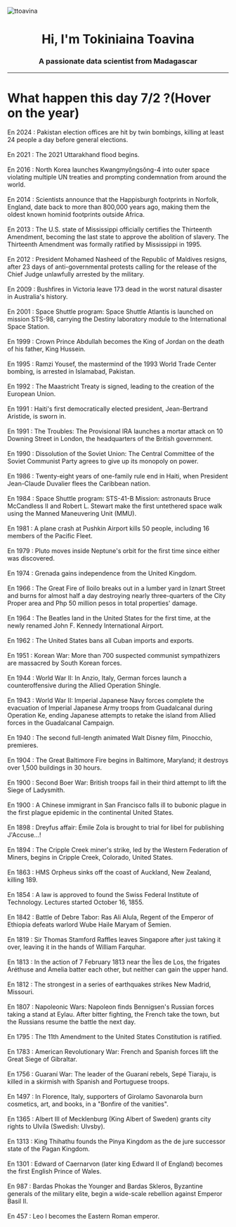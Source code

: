 
<p align="left"> <img src="https://komarev.com/ghpvc/?username=ttoavina&label=Profile%20views&color=0e75b6&style=flat" alt="ttoavina" /> </p>
<h1 align="center">Hi, I'm Tokiniaina Toavina</h1>
<h3 align="center">A passionate data scientist from Madagascar</h3>
    
<hr/>
<h1> What happen this day 7/2 ?(Hover on the year)</h1>

En 2024 : Pakistan election offices are hit by twin bombings, killing at least 24 people a day before general elections.
<br/><br/>
En 2021 : The 2021 Uttarakhand flood begins.
<br/><br/>
En 2016 : North Korea launches Kwangmyŏngsŏng-4 into outer space violating multiple UN treaties and prompting condemnation from around the world.
<br/><br/>
En 2014 : Scientists announce that the Happisburgh footprints in Norfolk, England, date back to more than 800,000 years ago, making them the oldest known hominid footprints outside Africa.
<br/><br/>
En 2013 : The U.S. state of Mississippi officially certifies the Thirteenth Amendment, becoming the last state to approve the abolition of slavery. The Thirteenth Amendment was formally ratified by Mississippi in 1995.
<br/><br/>
En 2012 : President Mohamed Nasheed of the Republic of Maldives resigns, after 23 days of anti-governmental protests calling for the release of the Chief Judge unlawfully arrested by the military.
<br/><br/>
En 2009 : Bushfires in Victoria leave 173 dead in the worst natural disaster in Australia's history.
<br/><br/>
En 2001 : Space Shuttle program: Space Shuttle Atlantis is launched on mission STS-98, carrying the Destiny laboratory module to the International Space Station.
<br/><br/>
En 1999 : Crown Prince Abdullah becomes the King of Jordan on the death of his father, King Hussein.
<br/><br/>
En 1995 : Ramzi Yousef, the mastermind of the 1993 World Trade Center bombing, is arrested in Islamabad, Pakistan.
<br/><br/>
En 1992 : The Maastricht Treaty is signed, leading to the creation of the European Union.
<br/><br/>
En 1991 : Haiti's first democratically elected president, Jean-Bertrand Aristide, is sworn in.
<br/><br/>
En 1991 : The Troubles: The Provisional IRA launches a mortar attack on 10 Downing Street in London, the headquarters of the British government.
<br/><br/>
En 1990 : Dissolution of the Soviet Union: The Central Committee of the Soviet Communist Party agrees to give up its monopoly on power.
<br/><br/>
En 1986 : Twenty-eight years of one-family rule end in Haiti, when President Jean-Claude Duvalier flees the Caribbean nation.
<br/><br/>
En 1984 : Space Shuttle program: STS-41-B Mission: astronauts Bruce McCandless II and Robert L. Stewart make the first untethered space walk using the Manned Maneuvering Unit (MMU).
<br/><br/>
En 1981 : A plane crash at Pushkin Airport kills 50 people, including 16 members of the Pacific Fleet.
<br/><br/>
En 1979 : Pluto moves inside Neptune's orbit for the first time since either was discovered.
<br/><br/>
En 1974 : Grenada gains independence from the United Kingdom.
<br/><br/>
En 1966 : The Great Fire of Iloilo breaks out in a lumber yard in Iznart Street and burns for almost half a day destroying nearly three-quarters of the City Proper area and Php 50 million pesos in total properties' damage.
<br/><br/>
En 1964 : The Beatles land in the United States for the first time, at the newly renamed John F. Kennedy International Airport.
<br/><br/>
En 1962 : The United States bans all Cuban imports and exports.
<br/><br/>
En 1951 : Korean War: More than 700 suspected communist sympathizers are massacred by South Korean forces.
<br/><br/>
En 1944 : World War II: In Anzio, Italy, German forces launch a counteroffensive during the Allied Operation Shingle.
<br/><br/>
En 1943 : World War II: Imperial Japanese Navy forces complete the evacuation of Imperial Japanese Army troops from Guadalcanal during Operation Ke, ending Japanese attempts to retake the island from Allied forces in the Guadalcanal Campaign.
<br/><br/>
En 1940 : The second full-length animated Walt Disney film, Pinocchio, premieres.
<br/><br/>
En 1904 : The Great Baltimore Fire begins in Baltimore, Maryland; it destroys over 1,500 buildings in 30 hours.
<br/><br/>
En 1900 : Second Boer War: British troops fail in their third attempt to lift the Siege of Ladysmith.
<br/><br/>
En 1900 : A Chinese immigrant in San Francisco falls ill to bubonic plague in the first plague epidemic in the continental United States.
<br/><br/>
En 1898 : Dreyfus affair: Émile Zola is brought to trial for libel for publishing J'Accuse...!
<br/><br/>
En 1894 : The Cripple Creek miner's strike, led by the Western Federation of Miners, begins in Cripple Creek, Colorado, United States.
<br/><br/>
En 1863 : HMS Orpheus sinks off the coast of Auckland, New Zealand, killing 189.
<br/><br/>
En 1854 : A law is approved to found the Swiss Federal Institute of Technology. Lectures started October 16, 1855.
<br/><br/>
En 1842 : Battle of Debre Tabor: Ras Ali Alula, Regent of the Emperor of Ethiopia defeats warlord Wube Haile Maryam of Semien.
<br/><br/>
En 1819 : Sir Thomas Stamford Raffles leaves Singapore after just taking it over, leaving it in the hands of William Farquhar.
<br/><br/>
En 1813 : In the action of 7 February 1813 near the Îles de Los, the frigates Aréthuse and Amelia batter each other, but neither can gain the upper hand.
<br/><br/>
En 1812 : The strongest in a series of earthquakes strikes New Madrid, Missouri.
<br/><br/>
En 1807 : Napoleonic Wars: Napoleon finds Bennigsen's Russian forces taking a stand at Eylau. After bitter fighting, the French take the town, but the Russians resume the battle the next day.
<br/><br/>
En 1795 : The 11th Amendment to the United States Constitution is ratified.
<br/><br/>
En 1783 : American Revolutionary War: French and Spanish forces lift the Great Siege of Gibraltar.
<br/><br/>
En 1756 : Guaraní War: The leader of the Guaraní rebels, Sepé Tiaraju, is killed in a skirmish with Spanish and Portuguese troops.
<br/><br/>
En 1497 : In Florence, Italy, supporters of Girolamo Savonarola burn cosmetics, art, and books, in a "Bonfire of the vanities".
<br/><br/>
En 1365 : Albert III of Mecklenburg (King Albert of Sweden) grants city rights to Ulvila (Swedish: Ulvsby).
<br/><br/>
En 1313 : King Thihathu founds the Pinya Kingdom as the de jure successor state of the Pagan Kingdom.
<br/><br/>
En 1301 : Edward of Caernarvon (later king Edward II of England) becomes the first English Prince of Wales.
<br/><br/>
En 987 : Bardas Phokas the Younger and Bardas Skleros, Byzantine generals of the military elite, begin a wide-scale rebellion against Emperor Basil II.
<br/><br/>
En 457 : Leo I becomes the Eastern Roman emperor.
<br/><br/>
